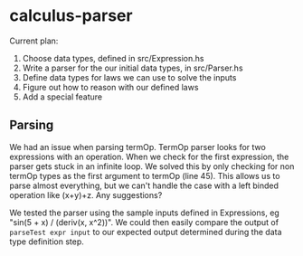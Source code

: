 # calculus-parser

Current plan:
1. Choose data types, defined in src/Expression.hs
2. Write a parser for the our initial data types, in src/Parser.hs
3. Define data types for laws we can use to solve the inputs
4. Figure out how to reason with our defined laws
5. Add a special feature

## Parsing
We had an issue when parsing termOp. TermOp parser looks for two expressions with an operation. When we check for the first expression, the parser gets stuck in an infinite loop. We solved this by only checking for non termOp types as the first argument to termOp (line 45). This allows us to parse almost everything, but we can't handle the case with a left binded operation like (x+y)+z. Any suggestions?

We tested the parser using the sample inputs defined in Expressions, eg "sin(5 + x) / (deriv(x, x^2))". We could then easily compare the output of `parseTest expr input` to our expected output determined during the data type definition step.